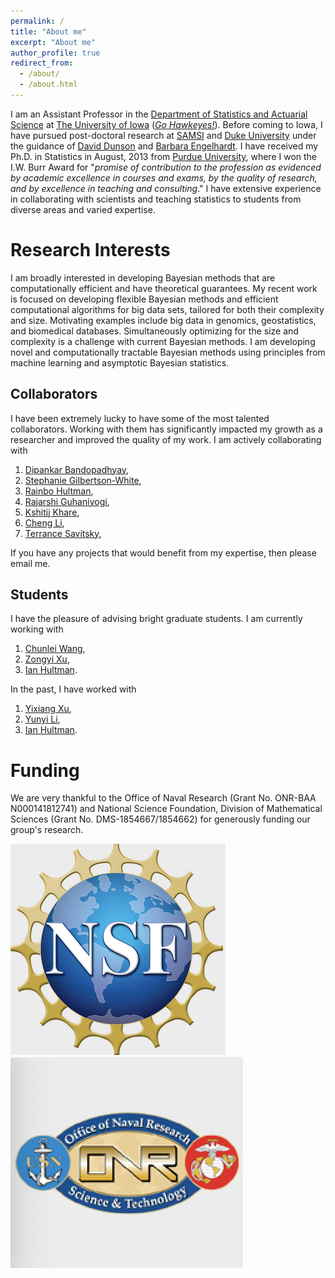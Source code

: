 ```yaml
---
permalink: /
title: "About me"
excerpt: "About me"
author_profile: true
redirect_from: 
  - /about/
  - /about.html
---
```


I am an Assistant Professor in the [Department of Statistics and Actuarial Science](https://stat.uiowa.edu/) at [The University of Iowa](https://uiowa.edu/) ([*Go Hawkeyes!*](https://hawkeyesports.com/)). Before coming to Iowa, I have pursued post-doctoral research at [SAMSI](www.samsi.info) and [Duke University](https://stat.duke.edu) under the guidance of [David Dunson](https://en.wikipedia.org/wiki/David_Dunson) and [Barbara Engelhardt](https://www.cs.princeton.edu/people/profile/bee). I have received my Ph.D. in Statistics in August, 2013 from [Purdue University](https://www.stat.purdue.edu/), where I won the I.W. Burr Award for "*promise of contribution to the profession as evidenced by academic excellence in courses and exams, by the quality of research, and by excellence in teaching and consulting*." I have extensive experience in collaborating with scientists and teaching statistics to students from diverse areas and varied expertise.

Research Interests
======
I am broadly interested in developing Bayesian methods that are computationally efficient and have theoretical guarantees. My recent work is focused on developing flexible Bayesian methods and efficient computational algorithms for big data sets, tailored for both their complexity and size. Motivating examples include big data in genomics, geostatistics, and biomedical databases. Simultaneously optimizing for the size and complexity is a challenge with current Bayesian methods. I am developing novel and computationally tractable Bayesian methods using principles from machine learning and asymptotic Bayesian statistics. 

Collaborators
------

I have been extremely lucky to have some of the most talented collaborators. Working with them has significantly impacted my growth as a researcher and improved the quality of my work. I am actively collaborating with 

1. [Dipankar Bandopadhyay](https://www.people.vcu.edu/~dbandyop/),
2. [Stephanie Gilbertson-White](http://www.nursing.uiowa.edu/faculty-staff/faculty-directory/sgilbertsonwhite),
2. [Rainbo Hultman](https://hultman.lab.uiowa.edu/),
1. [Rajarshi Guhaniyogi](https://users.soe.ucsc.edu/~rajguhaniyogi/),
1. [Kshitij Khare](http://users.stat.ufl.edu/~kdkhare/),
1. [Cheng Li](http://blog.nus.edu.sg/stalic/),
1. [Terrance Savitsky](https://www.bls.gov/osmr/contact.htm),

If you have any projects that would benefit from my expertise, then please email me. 

Students
------

I have the pleasure of advising bright graduate students. I am currently working with 

1. [Chunlei Wang](https://stat.uiowa.edu),
1. [Zongyi Xu](https://stat.uiowa.edu),
2. [Ian Hultman](https://stat.uiowa.edu).

In the past, I have worked with
1. [Yixiang Xu](https://dlab.berkeley.edu/people/yixiang-xu),
1. [Yunyi Li](https://www.mccombs.utexas.edu/PhD/Areas-of-Study/IROM),
2. [Ian Hultman](https://stat.uiowa.edu).


Funding
======
We are very thankful to the Office of Naval Research (Grant No. ONR-BAA N000141812741) and National Science Foundation, Division of Mathematical Sciences (Grant No. DMS-1854667/1854662) for generously funding our group's research.

![](/images/nsf.png) ![](/images/onr.png)

